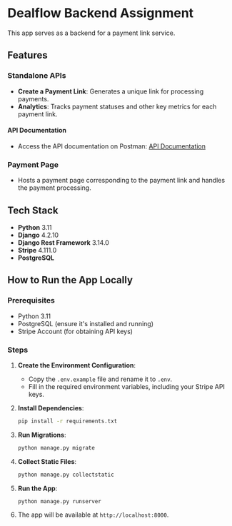 # Dealflow Backend Assignment

This app serves as a backend for a payment link service.

## Features

### Standalone APIs

- **Create a Payment Link**: Generates a unique link for processing payments.
- **Analytics**: Tracks payment statuses and other key metrics for each payment link.

#### API Documentation

- Access the API documentation on Postman: [API Documentation](https://documenter.getpostman.com/view/27664433/2s93m1383z)

### Payment Page

- Hosts a payment page corresponding to the payment link and handles the payment processing.

## Tech Stack

- **Python** 3.11
- **Django** 4.2.10
- **Django Rest Framework** 3.14.0
- **Stripe** 4.111.0
- **PostgreSQL**

## How to Run the App Locally

### Prerequisites

- Python 3.11
- PostgreSQL (ensure it's installed and running)
- Stripe Account (for obtaining API keys)

### Steps

1. **Create the Environment Configuration**:
   - Copy the `.env.example` file and rename it to `.env`.
   - Fill in the required environment variables, including your Stripe API keys.

2. **Install Dependencies**:
   ```bash
   pip install -r requirements.txt
   ```

3. **Run Migrations**:
   ```bash
   python manage.py migrate
   ```

4. **Collect Static Files**:
   ```bash
   python manage.py collectstatic
   ```

5. **Run the App**:
   ```bash
   python manage.py runserver
   ```  
6. The app will be available at `http://localhost:8000`.

